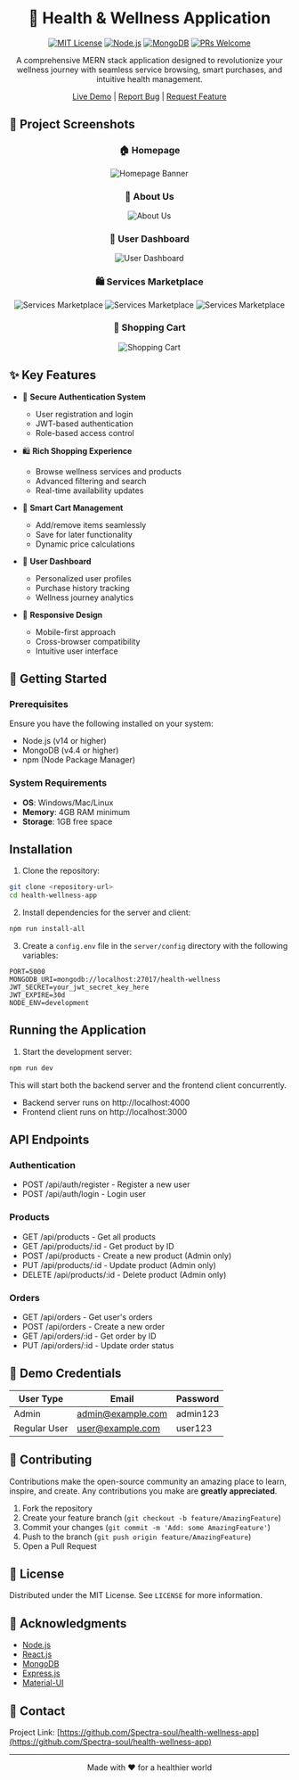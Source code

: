 <div align="center">

# 🌿 Health & Wellness Application

[![MIT License](https://img.shields.io/badge/License-MIT-green.svg)](https://choosealicense.com/licenses/mit/)
[![Node.js](https://img.shields.io/badge/Node.js-v14+-green)](https://nodejs.org/)
[![MongoDB](https://img.shields.io/badge/MongoDB-v4.4+-green)](https://www.mongodb.com/)
[![PRs Welcome](https://img.shields.io/badge/PRs-welcome-brightgreen.svg)](http://makeapullrequest.com)

A comprehensive MERN stack application designed to revolutionize your wellness journey with seamless service browsing, smart purchases, and intuitive health management.

[Live Demo](#) | [Report Bug](../../issues) | [Request Feature](../../issues)

</div>

## 📸 Project Screenshots

<div align="center">

### 🏠 Homepage
![Homepage Banner](readme-imgs/Home-top-banner.png)

### 👤 About Us
![About Us](readme-imgs/about-values.png)

### 👤 User Dashboard
![User Dashboard](readme-imgs/order-history.png)

### 🛍️ Services Marketplace
![Services Marketplace](readme-imgs/service-type-1.png)
![Services Marketplace](readme-imgs/service-type-2.png)
![Services Marketplace](readme-imgs/service-type-3.png)

### 🛒 Shopping Cart
![Shopping Cart](readme-imgs/cart.png)

</div>

## ✨ Key Features

- 🔐 **Secure Authentication System**
  - User registration and login
  - JWT-based authentication
  - Role-based access control

- 🛍️ **Rich Shopping Experience**
  - Browse wellness services and products
  - Advanced filtering and search
  - Real-time availability updates

- 🛒 **Smart Cart Management**
  - Add/remove items seamlessly
  - Save for later functionality
  - Dynamic price calculations

- 👤 **User Dashboard**
  - Personalized user profiles
  - Purchase history tracking
  - Wellness journey analytics

- 📱 **Responsive Design**
  - Mobile-first approach
  - Cross-browser compatibility
  - Intuitive user interface

## 🚀 Getting Started

### Prerequisites

Ensure you have the following installed on your system:

- Node.js (v14 or higher)
- MongoDB (v4.4 or higher)
- npm (Node Package Manager)

### System Requirements

- **OS**: Windows/Mac/Linux
- **Memory**: 4GB RAM minimum
- **Storage**: 1GB free space

## Installation

1. Clone the repository:
```bash
git clone <repository-url>
cd health-wellness-app
```

2. Install dependencies for the server and client:
```bash
npm run install-all
```

3. Create a `config.env` file in the `server/config` directory with the following variables:
```
PORT=5000
MONGODB_URI=mongodb://localhost:27017/health-wellness
JWT_SECRET=your_jwt_secret_key_here
JWT_EXPIRE=30d
NODE_ENV=development
```

## Running the Application

1. Start the development server:
```bash
npm run dev
```

This will start both the backend server and the frontend client concurrently.
- Backend server runs on http://localhost:4000
- Frontend client runs on http://localhost:3000

## API Endpoints

### Authentication
- POST /api/auth/register - Register a new user
- POST /api/auth/login - Login user

### Products
- GET /api/products - Get all products
- GET /api/products/:id - Get product by ID
- POST /api/products - Create a new product (Admin only)
- PUT /api/products/:id - Update product (Admin only)
- DELETE /api/products/:id - Delete product (Admin only)

### Orders
- GET /api/orders - Get user's orders
- POST /api/orders - Create a new order
- GET /api/orders/:id - Get order by ID
- PUT /api/orders/:id - Update order status

## 🔑 Demo Credentials

| User Type | Email | Password |
|-----------|-------|----------|
| Admin | admin@example.com | admin123 |
| Regular User | user@example.com | user123 |

## 🤝 Contributing

Contributions make the open-source community an amazing place to learn, inspire, and create. Any contributions you make are **greatly appreciated**.

1. Fork the repository
2. Create your feature branch (`git checkout -b feature/AmazingFeature`)
3. Commit your changes (`git commit -m 'Add: some AmazingFeature'`)
4. Push to the branch (`git push origin feature/AmazingFeature`)
5. Open a Pull Request

## 📝 License

Distributed under the MIT License. See `LICENSE` for more information.

## 👏 Acknowledgments

- [Node.js](https://nodejs.org/)
- [React.js](https://reactjs.org/)
- [MongoDB](https://www.mongodb.com/)
- [Express.js](https://expressjs.com/)
- [Material-UI](https://mui.com/)

## 📧 Contact

Project Link: [https://github.com/Spectra-soul/health-wellness-app](https://github.com/Spectra-soul/health-wellness-app)

---

<div align="center">

Made with ❤️ for a healthier world

</div>